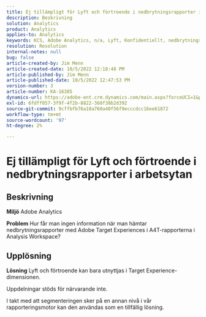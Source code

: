 ```yaml
---
title: Ej tillämpligt för Lyft och förtroende i nedbrytningsrapporter i arbetsytan
description: Beskrivning
solution: Analytics
product: Analytics
applies-to: Analytics
keywords: KCS, Adobe Analytics, n/a, Lyft, Konfidentiellt, nedbrytningsrapporter, Arbetsyta, Vanliga frågor
resolution: Resolution
internal-notes: null
bug: false
article-created-by: Jim Menn
article-created-date: 10/5/2022 12:18:48 PM
article-published-by: Jim Menn
article-published-date: 10/5/2022 12:47:53 PM
version-number: 3
article-number: KA-16385
dynamics-url: https://adobe-ent.crm.dynamics.com/main.aspx?forceUCI=1&pagetype=entityrecord&etn=knowledgearticle&id=49ac8ed8-a744-ed11-bba1-000d3a3064b8
exl-id: 6fdff057-3f9f-4f2b-8822-368f38b2d392
source-git-commit: 9cffbfb76a10a760a40f56f9ecccdcc16ee61872
workflow-type: tm+mt
source-wordcount: '97'
ht-degree: 2%

---
```


# Ej tillämpligt för Lyft och förtroende i nedbrytningsrapporter i arbetsytan

## Beskrivning


<b>Miljö</b>
Adobe Analytics

<b>Problem</b>
Hur får man ingen information när man hämtar nedbrytningsrapporter med Adobe Target Experiences i A4T-rapporterna i Analysis Workspace?


## Upplösning


<b>Lösning</b>
Lyft och förtroende kan bara utnyttjas i Target Experience-dimensionen.

Uppdelningar stöds för närvarande inte.

I takt med att segmenteringen sker på en annan nivå i vår rapporteringsmotor kan den användas som en tillfällig lösning.
